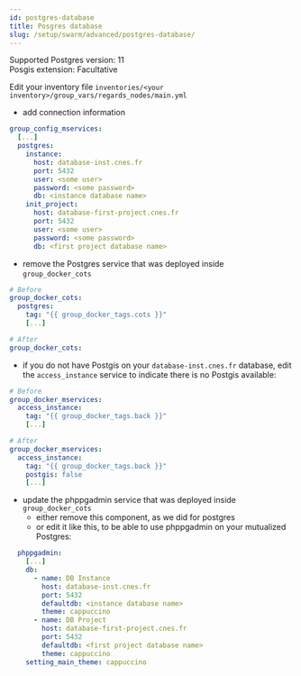 ```yaml
---
id: postgres-database
title: Posgres database
slug: /setup/swarm/advanced/postgres-database/
---
```


Supported Postgres version: 11  
Posgis extension: Facultative 

Edit your inventory file `inventories/<your inventory>/group_vars/regards_nodes/main.yml` 
- add connection information
```yaml
group_config_mservices:
  [...]
  postgres:
    instance:
      host: database-inst.cnes.fr
      port: 5432
      user: <some user>
      password: <some password>
      db: <instance database name>
    init_project:
      host: database-first-project.cnes.fr
      port: 5432
      user: <some user>
      password: <some password>
      db: <first project database name>
```
- remove the Postgres service that was deployed inside `group_docker_cots`
```yaml
# Before
group_docker_cots:
  postgres:
    tag: "{{ group_docker_tags.cots }}"
    [...]

# After
group_docker_cots:
```
- if you do not have Postgis on your `database-inst.cnes.fr` database, edit the `access_instance` service to indicate there is no Postgis available:
```yaml
# Before
group_docker_mservices:
  access_instance:
    tag: "{{ group_docker_tags.back }}"
    [...]

# After
group_docker_mservices:
  access_instance:
    tag: "{{ group_docker_tags.back }}"
    postgis: false
    [...]
```
- update the phppgadmin service that was deployed inside `group_docker_cots`
  - either remove this component, as we did for postgres
  - or edit it like this, to be able to use phppgadmin on your mutualized Postgres: 
```yaml
  phppgadmin:
    [...]
    db: 
      - name: DB Instance
        host: database-inst.cnes.fr
        port: 5432
        defaultdb: <instance database name>
        theme: cappuccino
      - name: DB Project
        host: database-first-project.cnes.fr
        port: 5432
        defaultdb: <first project database name>
        theme: cappuccino
    setting_main_theme: cappuccino
```
